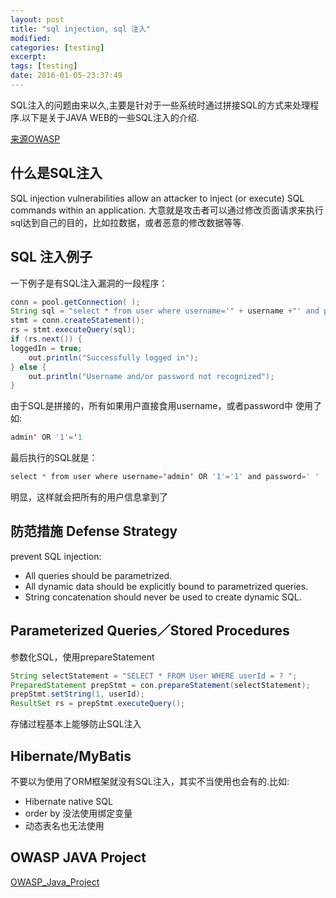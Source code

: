 ```yaml
---
layout: post
title: "sql injection, sql 注入"
modified:
categories: [testing]
excerpt:
tags: [testing]
date: 2016-01-05-23:37:49
---
```


SQL注入的问题由来以久,主要是针对于一些系统时通过拼接SQL的方式来处理程序.以下是关于JAVA WEB的一些SQL注入的介绍.

[来源OWASP](https://www.owasp.org/index.php/Preventing_SQL_Injection_in_Java)

## 什么是SQL注入

SQL injection vulnerabilities allow an attacker to inject (or execute) SQL commands within an application.
大意就是攻击者可以通过修改页面请求来执行sql达到自己的目的，比如拉数据，或者恶意的修改数据等等.

## SQL 注入例子

一下例子是有SQL注入漏洞的一段程序：

```JAVA
conn = pool.getConnection( );
String sql = "select * from user where username='" + username +"' and password='" + password + "'";
stmt = conn.createStatement();
rs = stmt.executeQuery(sql);
if (rs.next()) {
loggedIn = true;
	out.println("Successfully logged in");
} else {
	out.println("Username and/or password not recognized");
}
```

由于SQL是拼接的，所有如果用户直接食用username，或者password中 使用了如:

```JAVA
admin' OR '1'='1
```

最后执行的SQL就是：

```JAVA
select * from user where username='admin' OR '1'='1' and password=' '
```

明显，这样就会把所有的用户信息拿到了

## 防范措施 Defense Strategy

prevent SQL injection:

- All queries should be parametrized.
- All dynamic data should be explicitly bound to parametrized queries.
- String concatenation should never be used to create dynamic SQL.

## Parameterized Queries／Stored Procedures

参数化SQL，使用prepareStatement

```JAVA
String selectStatement = "SELECT * FROM User WHERE userId = ? ";
PreparedStatement prepStmt = con.prepareStatement(selectStatement);
prepStmt.setString(1, userId);
ResultSet rs = prepStmt.executeQuery();
```

存储过程基本上能够防止SQL注入

## Hibernate/MyBatis

不要以为使用了ORM框架就没有SQL注入，其实不当使用也会有的.比如:

- Hibernate native SQL
- order by 没法使用绑定变量
- 动态表名也无法使用

## OWASP JAVA Project

[OWASP_Java_Project](https://www.owasp.org/index.php/Category:OWASP_Java_Project#tab=Project_and_OWASP_Resources)
